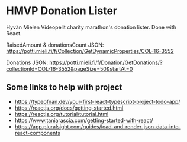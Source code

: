 # HMVP Donation Lister

Hyvän Mielen Videopelit charity marathon's donation lister. Done with React.

RaisedAmount & donationsCount JSON: <https://potti.mieli.fi/f/Collection/GetDynamicProperties/COL-16-3552>

Donations JSON: <https://potti.mieli.fi/f/Donation/GetDonations/?collectionId=COL-16-3552&pageSize=50&startAt=0>

## Some links to help with project

- <https://typeofnan.dev/your-first-react-typescript-project-todo-app/>
- <https://reactjs.org/docs/getting-started.html>
- <https://reactjs.org/tutorial/tutorial.html>
- <https://www.taniarascia.com/getting-started-with-react/>
- <https://app.pluralsight.com/guides/load-and-render-json-data-into-react-components>

